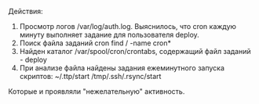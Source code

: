 Действия:
1. Просмотр логов /var/log/auth.log.
Выяснилось, что cron каждую минуту выполняет задание для пользователя deploy.
2. Поиск файла заданий cron 
find / -name cron*
3. Найден каталог /var/spool/cron/crontabs, содержащий файл заданий - deploy
4. При анализе файла найдены задания ежеминутного запуска скриптов:
~/.ttp/start
/tmp/.ssh/.rsync/start

Которые и проявляли "нежелательную" активность.
